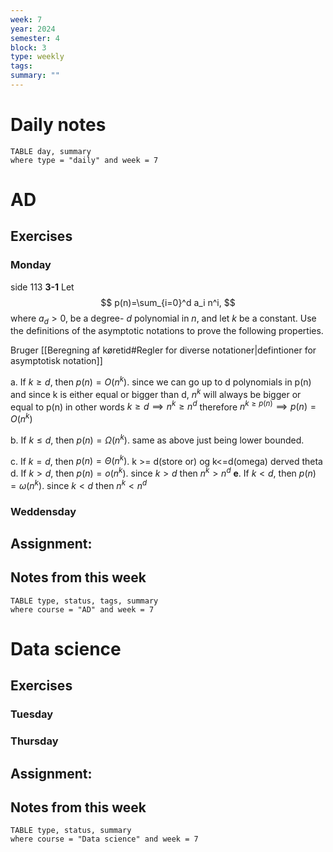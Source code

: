 ```yaml
---
week: 7
year: 2024
semester: 4
block: 3
type: weekly
tags: 
summary: ""
---
```

# Daily notes
```dataview
TABLE day, summary 
where type = "daily" and week = 7
```
# AD
## Exercises 
### Monday
side 113
**3-1**
Let
$$
p(n)=\sum_{i=0}^d a_i n^i,
$$
where $a_d>0$, be a degree- $d$ polynomial in $n$, and let $k$ be a constant. Use the definitions of the asymptotic notations to prove the following properties.

Bruger [[Beregning af køretid#Regler for diverse notationer|defintioner for asymptotisk notation]]

a. If $k \geq d$, then $p(n)=O\left(n^k\right)$.
since we can go up to d polynomials in p(n) and since k is either equal or bigger than d, $n^k$ will always be bigger or equal to p(n) in other words $k\geq d \implies n^{k}\geq n^d$ therefore $n^{k\geq p(n)}\implies p(n) =O(n^k)$ 

b. If $k \leq d$, then $p(n)=\Omega\left(n^k\right)$.
same as above just being lower bounded. 

c. If $k=d$, then $p(n)=\Theta\left(n^k\right)$.
k >= d(store or) og k<=d(omega) derved theta
d. If $k>d$, then $p(n)=o\left(n^k\right)$.
since $k>d$ then $n^k>n^d$
$\boldsymbol{e}$. If $k<d$, then $p(n)=\omega\left(n^k\right)$.
since $k<d$ then $n^k<n^d$


### Weddensday
## Assignment:

## Notes from this week
```dataview
TABLE type, status, tags, summary
where course = "AD" and week = 7
```

# Data science
## Exercises 
### Tuesday
### Thursday
## Assignment:

## Notes from this week
```dataview
TABLE type, status, summary
where course = "Data science" and week = 7
```

